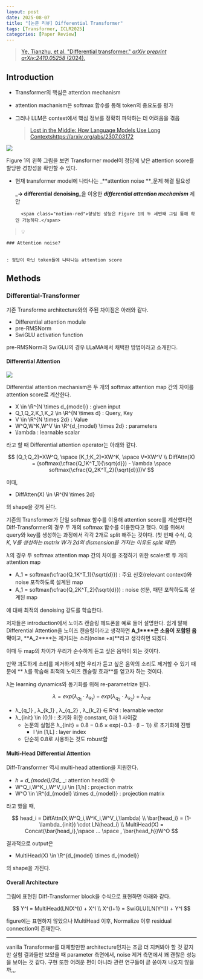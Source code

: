```yaml
---
layout: post
date: 2025-08-07
title: "[논문 리뷰] Differential Transformer"
tags: [Transformer, ICLR2025]
categories: [Paper Review]
---
```


> [Ye, Tianzhu, et al. "Differential transformer." ](https://arxiv.org/abs/2410.05258)[_arXiv preprint arXiv:2410.05258_](https://arxiv.org/abs/2410.05258)[ (2024).](https://arxiv.org/abs/2410.05258)



## Introduction

- Transformer의 핵심은 attention mechanism
- attention machanism은 softmax 함수를 통해 token의 중요도를 평가
- 그러나 LLM은 context에서 핵심 정보를 정확히 파악하는 데 어려움을 겪음

	> [Lost in the Middle: How Language Models Use Long Contextshttps://arxiv.org/abs/2307.03172](https://arxiv.org/abs/2307.03172)


![](https://prod-files-secure.s3.us-west-2.amazonaws.com/542b861c-36a8-4051-84e5-8804b6728dba/9083ea56-691a-4752-ae26-47f403431ac8/image.png?X-Amz-Algorithm=AWS4-HMAC-SHA256&X-Amz-Content-Sha256=UNSIGNED-PAYLOAD&X-Amz-Credential=ASIAZI2LB466TKEEN5LL%2F20250904%2Fus-west-2%2Fs3%2Faws4_request&X-Amz-Date=20250904T070110Z&X-Amz-Expires=3600&X-Amz-Security-Token=IQoJb3JpZ2luX2VjEO7%2F%2F%2F%2F%2F%2F%2F%2F%2F%2FwEaCXVzLXdlc3QtMiJIMEYCIQDiFekfQK7nbsxtTdDyD4copiBFLcF2HQiyG3jkcJShGgIhAIfU5Wl0EzKJG8XfJKyW2qyKF3%2BZEk3GF0oAAXARYU6aKv8DCFcQABoMNjM3NDIzMTgzODA1IgykgZBOHZyn%2BUlt%2Flkq3APJYFXzWADHJtOGHNyFHUMSkW5Ypw8rMn%2Bie6A4CaDhQteZa%2BEGTs6W0B%2BayguRzj%2BpJS2307uRCOqByr8S2b0x6jvF17VDs1NhrZNN%2BWJrjHLyAuY397nwb8hvd6QBCZGICOJUbBVn1qyFGqDIL8YnUiL9ZsMfHbpDtCVaaImLe7xAW6z3MlVRkfM7l1tpa1BpbI%2BZA0GfNndfchZEORiHVYySE2uop780BlDTklM7i5%2BofHRo7%2FoOcpBFnJrE%2FIO7xlMW0aekLWGgWRPTZmr5fv0isAPS%2FSWGRxWlBG6krMZEapppEbx%2Bf%2Fnle%2FYACMdUJ12LHFkkz6Gk6KK3y1cNRugSQc4tFT6r6gV9U%2BMmm%2F6Wziy4lSU8ud4dsz5RgxzhC%2BUIZl4qfcwXUfdI8%2FA8rkD9qzVX8oTkOXMwzYUK4dHDwOJ3jUesYURqilBjiPgjCuYBLUWjFcOF2DReDgVybnLoK%2FF6hQe2AigU%2BlBtC6ct8Y6jILILrIbmF2QZgZq2yOeEPCNG1O08mYdXJeGb6d%2F5ovVi4X%2FQDFTdOxa1WIGStln9G7PZTpAs36iJO9IHBAuDdyZstmog%2B4pGSemRcg5XPSEN6ZuC0hN5%2Be1umvzy05GrFRYBnsqhdjDw0%2BTFBjqkARJ3GzDmxE3kqtDEkmKzZhXHVMrT8kRO7%2FydJDG5WFGBww5UkDfjoFddpxZF69T1Av5DWYIKt%2BQVkBpIeHumTj2sQZtSwIXdWbPBy55lwAe3heQfBEvTK5dxPRm4s8ivu4IHVHf1RzdHL8QkAJhh7rWUf%2FL97v%2B1W2Sn7c7Mj6ADSWD1JvwTavomyDoU2mdpCIHcBTcGOOv3XVfJA5oij09srfIz&X-Amz-Signature=3495cd8f5bb99e8c5c1866e6b0024aa528aa6dcb111e67e3241cbf211dd230d5&X-Amz-SignedHeaders=host&x-amz-checksum-mode=ENABLED&x-id=GetObject)


Figure 1의 왼쪽 그림을 보면 Transformer model이 정답에 낮은 attention score를 할당한 경향성을 확인할 수 있다.

- 현재 transformer model에 나타나는 _**attention noise **_문제 해결 필요성

	_**→ differential denoising**_을 이용한 _**differential attention mechanism**_ 제안


		<span class="notion-red">향상된 성능은 Figure 1의 두 세번째 그림 통해 확인 가능하다.</span>


> 💡 


	### Attention noise?


	: 정답이 아닌 token들에 나타나는 attention score



## Methods



### Differential-Transformer


기존 Transforme architecture와의 주된 차이점은 아래와 같다.

- Differential attention module
- pre-RMSNorm
- SwiGLU activation function

pre-RMSNorm과 SwiGLU의 경우 LLaMA에서 채택한 방법이라고 소개한다.



#### Differential Attention


![](https://prod-files-secure.s3.us-west-2.amazonaws.com/542b861c-36a8-4051-84e5-8804b6728dba/116d70b2-1963-4810-9167-f4c7d8a06e8f/image.png?X-Amz-Algorithm=AWS4-HMAC-SHA256&X-Amz-Content-Sha256=UNSIGNED-PAYLOAD&X-Amz-Credential=ASIAZI2LB466TKEEN5LL%2F20250904%2Fus-west-2%2Fs3%2Faws4_request&X-Amz-Date=20250904T070110Z&X-Amz-Expires=3600&X-Amz-Security-Token=IQoJb3JpZ2luX2VjEO7%2F%2F%2F%2F%2F%2F%2F%2F%2F%2FwEaCXVzLXdlc3QtMiJIMEYCIQDiFekfQK7nbsxtTdDyD4copiBFLcF2HQiyG3jkcJShGgIhAIfU5Wl0EzKJG8XfJKyW2qyKF3%2BZEk3GF0oAAXARYU6aKv8DCFcQABoMNjM3NDIzMTgzODA1IgykgZBOHZyn%2BUlt%2Flkq3APJYFXzWADHJtOGHNyFHUMSkW5Ypw8rMn%2Bie6A4CaDhQteZa%2BEGTs6W0B%2BayguRzj%2BpJS2307uRCOqByr8S2b0x6jvF17VDs1NhrZNN%2BWJrjHLyAuY397nwb8hvd6QBCZGICOJUbBVn1qyFGqDIL8YnUiL9ZsMfHbpDtCVaaImLe7xAW6z3MlVRkfM7l1tpa1BpbI%2BZA0GfNndfchZEORiHVYySE2uop780BlDTklM7i5%2BofHRo7%2FoOcpBFnJrE%2FIO7xlMW0aekLWGgWRPTZmr5fv0isAPS%2FSWGRxWlBG6krMZEapppEbx%2Bf%2Fnle%2FYACMdUJ12LHFkkz6Gk6KK3y1cNRugSQc4tFT6r6gV9U%2BMmm%2F6Wziy4lSU8ud4dsz5RgxzhC%2BUIZl4qfcwXUfdI8%2FA8rkD9qzVX8oTkOXMwzYUK4dHDwOJ3jUesYURqilBjiPgjCuYBLUWjFcOF2DReDgVybnLoK%2FF6hQe2AigU%2BlBtC6ct8Y6jILILrIbmF2QZgZq2yOeEPCNG1O08mYdXJeGb6d%2F5ovVi4X%2FQDFTdOxa1WIGStln9G7PZTpAs36iJO9IHBAuDdyZstmog%2B4pGSemRcg5XPSEN6ZuC0hN5%2Be1umvzy05GrFRYBnsqhdjDw0%2BTFBjqkARJ3GzDmxE3kqtDEkmKzZhXHVMrT8kRO7%2FydJDG5WFGBww5UkDfjoFddpxZF69T1Av5DWYIKt%2BQVkBpIeHumTj2sQZtSwIXdWbPBy55lwAe3heQfBEvTK5dxPRm4s8ivu4IHVHf1RzdHL8QkAJhh7rWUf%2FL97v%2B1W2Sn7c7Mj6ADSWD1JvwTavomyDoU2mdpCIHcBTcGOOv3XVfJA5oij09srfIz&X-Amz-Signature=a42ad58106030eabf05607b112216d3ce29125c8debd1537aef5334f1e108e41&X-Amz-SignedHeaders=host&x-amz-checksum-mode=ENABLED&x-id=GetObject)


Differential attention mechanism은 두 개의 softmax attention map 간의 차이를 attention score로 계산한다.

- X \in \R^{N \times d\_{model}} : given input
- Q\_1,Q\_2,K\_1,K\_2 \in \R^{N \times d} : Query, Key
- V \in \R^{N \times 2d} : Value
- W^Q,W^K,W^V \in \R^{d\_{model} \times 2d} : parameters
- \lambda : learnable scalar

라고 할 때 Differential attention operator는 아래와 같다.


$$
[Q_1;Q_2]=XW^Q, \space [K_1;K_2]=XW^K, \space V=XW^V \\
DiffAttn(X) = (softmax(\cfrac{Q_1K^T_1}{\sqrt{d}}) - \lambda \space softmax(\cfrac{Q_2K^T_2}{\sqrt{d}}))V
$$


이때,

- DiffAtten(X) \in \R^{N \times 2d}

의 shape을 갖게 된다.


기존의 Transformer가 단일 softmax 함수를 이용해 attention score를 계산했다면 Diff-Transformer의 경우 두 개의 softmax 함수를 이용한다고 했다. 이를 위해서 query와 key를 생성하는 과정에서 각각 2개로 split 해주는 것이다. <span class="notion-red">(첫 번째 수식, </span><span class="notion-red">_Q, K, V를 생성하는 matrix W가 2d의 dismension을 가지는 이유도 split 때문_</span><span class="notion-red">)</span>


 λ의 경우 두 softmax attention map 간의 차이를 조정하기 위한 scaler로 두 개의 attention map

- A\_1 = softmax(\cfrac{Q\_1K^T\_1}{\sqrt{d}}) : 주요 신호(relevant context)와 noise 포착하도록 설계된 map
- A\_1 = softmax(\cfrac{Q\_2K^T\_2}{\sqrt{d}}) : noise 성분, 패턴 포착하도록 설계된 map 

에 대해 최적의 denoising 강도를 학습한다.


저자들은 introduction에서 노이즈 캔슬링 헤드폰을 예로 들어 설명한다. 쉽게 말해 Differential Attention을 노이즈 캔슬링이라고 생각하면 **A\_1****은 소음이 포함된 음악**이고, **A\_2****는 제거되는 소리(noise +a)**라고 생각하면 되겠다. 


이때 두 map의 차이가 우리가 순수하게 듣고 싶은 음악이 되는 것이다. 


만약 과도하게 소리를 제거하게 되면 우리가 듣고 싶은 음악의 소리도 제거할 수 있기 때문에 ** λ를 학습해 최적의 노이즈 캔슬링 효과**를 얻고자 하는 것이다.


λ는 learning dynamics와 동기화를 위해 re-parametrize 된다.


$$
\lambda = exp(\lambda_{q_1} \cdot \lambda_{k_1}) - exp(\lambda_{q_2} \cdot \lambda_{k_2}) + \lambda_{init}
$$

- λ\_{q\_1} , λ\_{k\_1} , λ\_{q\_2} , λ\_{k\_2} ∈ R^d : learnable vector
- λ\_{init} \in (0,1) : 초기화 위한 constant, 0과 1 사이값
	- 논문의 실험은 λ\_{init} = 0.8 − 0.6 × exp(−0.3 · (l − 1)) 로 초기화해 진행
		- l \in [1,L] : layer index
	- 단순히 0.8로 사용하는 것도 robust함


#### **Multi-Head Differential Attention**


Diff-Transformer 역시 multi-head attention을 지원한다.

- _h = d\_{model}/2d__ _: attention head의 수
- W^Q\_i,W^K\_i,W^V\_i,i \in [1,h] : projection matrix
- W^O \in \R^{d\_{model} \times d\_{model}} : projection matrix

라고 했을 때,


$$
head_i = DiffAttn(X;W^Q_i,W^K_i,W^V_i,\lambda) \\
\bar{head_i} = (1-\lambda_{init}) \cdot LN(head_i) \\
MultiHead(X) = Concat(\bar{head_i},\space ... \space , \bar{head_h})W^O
$$


결과적으로 output은

- MultiHead(X) \in \R^{d\_{model} \times d\_{model}}

의 shape을 가진다.



#### Overall Architecture


그림에 표현된 Diff-Transformer block을 수식으로 표현하면 아래와 같다.


$$
Y^l = MultiHead(LN(X^l)) + X^l \\
X^{l+1} = SwiGLU(LN(Y^l)) + Y^l
$$


figure에는 표현하지 않았으나 MultiHead 이후, Normalize 이후 residual connection이 존재한다.


---


vanilla Transformer를 대체할만한 architecture인지는 조금 더 지켜봐야 할 것 같지만 실험 결과들만 보았을 때 parameter 측면에서, noise 제거 측면에서 꽤 괜찮은 성능을 보이는 것 같다. 구현 또한 어려운 편이 아니라 관련 연구들이 곧 쏟아져 나오지 않을까,,,

